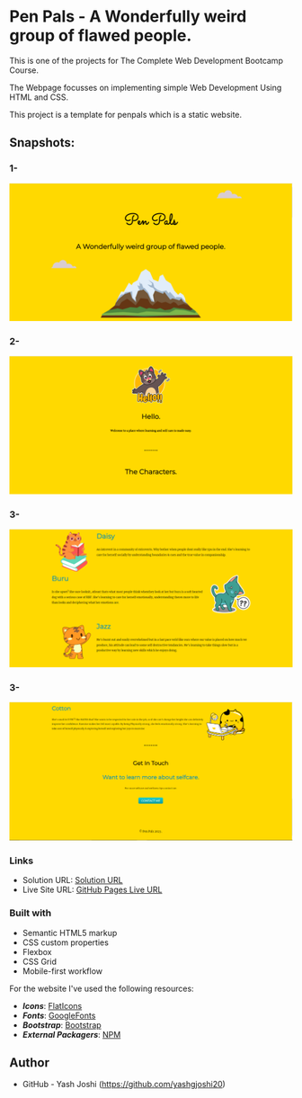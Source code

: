 # Pen Pals - A Wonderfully weird group of flawed people.
This is one of the projects for The Complete Web Development Bootcamp Course.

The Webpage focusses on implementing simple Web Development Using HTML and CSS.

This project is a template for penpals which is a static website.

## Snapshots:
### 1-
![](./Screenshots/Screenshot-1.PNG)

### 2-
![](./Screenshots/Screenshot-2.PNG)

### 3-
![](./Screenshots/Screenshot-3.PNG)

### 3-
![](./Screenshots/Screenshot-4.PNG)

### Links

- Solution URL:  [Solution  URL](https://github.com/yashgjoshi20/Pen-Pals.git)
- Live Site URL: [GitHub Pages Live URL](https://yashgjoshi20.github.io/Pen-Pals/)

### Built with

- Semantic HTML5 markup
- CSS custom properties
- Flexbox
- CSS Grid
- Mobile-first workflow

For the website I've used the following resources:
* ***Icons***: [FlatIcons](https://www.flaticon.com/)
* ***Fonts***: [GoogleFonts](https://fonts.google.com/)
* ***Bootstrap***: [Bootstrap](https://getbootstrap.com/)
* ***External Packagers***: [NPM](https://www.npmjs.com/)

 ## Author

- GitHub - Yash Joshi (https://github.com/yashgjoshi20)
